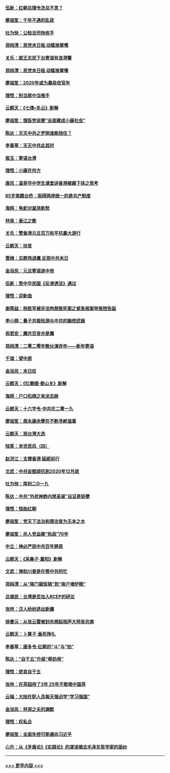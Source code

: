 #### [伍新：红朝总理令怎总不灵？](../pages/nsc993/n11770813.md?t=01070402) 
#### [廖祖笙：千年不遇的乱政](../pages/nsc993/n11770373.md?t=01070402) 
#### [吐为快：公检法司快收手](../pages/nsc993/n11770359.md?t=01070402) 
#### [郑纯清：恶党末日临 动辄挨掌嘴](../pages/nsc993/n11769912.md?t=01070402) 
#### [关乐：就王志民下台寄语有良港警](../pages/nsc993/n11769903.md?t=01070402) 
#### [郑纯清：恶党末日临 动辄挨掌嘴](../pages/nsc993/n11769356.md?t=01070402) 
#### [廖祖笙：2020年或为暴政收官年](../pages/nsc993/n11768216.md?t=01070402) 
#### [理悟：别当郎中当推手](../pages/nsc993/n11768243.md?t=01070402) 
#### [云鹤天：《七律▪冬云》新解](../pages/nsc993/n11768204.md?t=01070402) 
#### [廖祖笙：饿饭党说要“全面建成小康社会”](../pages/nsc993/n11767482.md?t=01070402) 
#### [陈达：天灭中共之罗网谁能挡住？](../pages/nsc993/n11767465.md?t=01070402) 
#### [李春草：天灭中共此其时](../pages/nsc993/n11767452.md?t=01070402) 
#### [振玉：寄语台湾](../pages/nsc993/n11767432.md?t=01070402) 
#### [理悟：小康在何方](../pages/nsc993/n11767394.md?t=01070402) 
#### [唐风：温哥华中学生课堂讲香港被踢下体之思考](../pages/nsc993/n11766848.md?t=01070402) 
#### [85岁美籍台侨：阻碍两岸统一的是共产制度](../pages/nsc993/n11765043.md?t=01070402) 
#### [海网：龟蛇对鼠哭新愁](../pages/nsc993/n11764895.md?t=01070402) 
#### [林泉：香江之歌](../pages/nsc993/n11764415.md?t=01070402) 
#### [关乐：赞香港元旦百万和平抗暴大游行](../pages/nsc993/n11764382.md?t=01070402) 
#### [云鹤天：扶贫](../pages/nsc993/n11764245.md?t=01070402) 
#### [雪绮：见群鸡退鹰  反观中共末日](../pages/nsc993/n11762112.md?t=01070402) 
#### [金浴凤：元旦寄语迷中帝](../pages/nsc993/n11761788.md?t=01070402) 
#### [伍新：贺中华民国《反渗透法》通过](../pages/nsc993/n11761994.md?t=01070402) 
#### [理悟：迎新曲](../pages/nsc993/n11761152.md?t=01070402) 
#### [谢燕益：杨胜军被非法拘禁致死案之紧急报案举报控告函](../pages/nsc993/n11756134.md?t=01070402) 
#### [李小刚：量子共振检测与中共的脑控武器](../pages/nsc993/n11754518.md?t=01070402) 
#### [祝君安：魔共百变亦是魔](../pages/nsc993/n11754469.md?t=01070402) 
#### [郑纯清：二零二零年散伙演弃年——新年寄语](../pages/nsc993/n11754195.md?t=01070402) 
#### [千瑞：望中原](../pages/nsc993/n11754159.md?t=01070402) 
#### [金浴凤：末日叹](../pages/nsc993/n11752359.md?t=01070402) 
#### [云鹤天：《忆秦娥‧娄山关》新解](../pages/nsc993/n11752348.md?t=01070402) 
#### [海网：户口松绑之来龙去脉](../pages/nsc993/n11752328.md?t=01070402) 
#### [云鹤天：十六字令‧中共在二零一九](../pages/nsc993/n11752305.md?t=01070402) 
#### [廖祖笙：周永康余孽在不断寻衅滋事](../pages/nsc993/n11751013.md?t=01070402) 
#### [云鹤天：观台湾大选](../pages/nsc993/n11751007.md?t=01070402) 
#### [陆客：末世民风（四）](../pages/nsc993/n11749203.md?t=01070402) 
#### [赵洪江：支撑香港 砥砺前行](../pages/nsc993/n11748482.md?t=01070402) 
#### [文武：中共妄图顽抗到2020年12月底](../pages/nsc993/n11748446.md?t=01070402) 
#### [吐为快：挥别二O一九](../pages/nsc993/n11748411.md?t=01070402) 
#### [陈达：中共“外扰神韵内禁圣诞”自证是妖孽](../pages/nsc993/n11748226.md?t=01070402) 
#### [理悟：怪胎红朝](../pages/nsc993/n11748206.md?t=01070402) 
#### [廖祖笙：党天下法治和德治皆为无本之木](../pages/nsc993/n11748135.md?t=01070402) 
#### [廖祖笙：杀人党血腥“执政”70年](../pages/nsc993/n11745144.md?t=01070402) 
#### [中立：神必严惩中共百年罪恶](../pages/nsc993/n11744970.md?t=01070402) 
#### [云鹤天：《采桑子‧重阳》新解](../pages/nsc993/n11744948.md?t=01070402) 
#### [文武：弹劾川普是在帮中共的忙](../pages/nsc993/n11744758.md?t=01070402) 
#### [郑纯清：从“挨门砸饭锅”到“挨户堵炉眼”](../pages/nsc993/n11744745.md?t=01070402) 
#### [吕锡民：台湾是否加入RCEP的研议](../pages/nsc993/n11744701.md?t=01070402) 
#### [张林：汉人纷纷逃出新疆](../pages/nsc993/n11743530.md?t=01070402) 
#### [徐曼沅：从张云雷被封杀想起相声大师吴兆南](../pages/nsc993/n11741816.md?t=01070402) 
#### [云鹤天：卜算子‧垂死挣扎](../pages/nsc993/n11739956.md?t=01070402) 
#### [李春草：唐多令‧红朝的“斗”与“拍”](../pages/nsc993/n11739830.md?t=01070402) 
#### [陈达：“自干五”升级“牵妨母”](../pages/nsc993/n11739724.md?t=01070402) 
#### [理悟：悲哀自干五](../pages/nsc993/n11739547.md?t=01070402) 
#### [张林：在茶园待了3年 25年不敢喝中国茶](../pages/nsc993/n11739240.md?t=01070402) 
#### [云端：大陆在职人员每天强迫学“学习强国”](../pages/nsc993/n11738735.md?t=01070402) 
#### [金浴凤：林郑之夫的渊默](../pages/nsc993/n11737735.md?t=01070402) 
#### [理悟：叹私企](../pages/nsc993/n11737715.md?t=01070402) 
#### [廖祖笙：全面失控可能袭向习近平](../pages/nsc993/n11737704.md?t=01070402) 
#### [心升：从《矛盾论》《实践论》的谬误揭去毛泽东哲学家的面纱](../pages/nsc993/n11736962.md?t=01070402) 

----
#### [ >>> 更早内容 <<< ](../indexes/nsc993-earlier.md)

